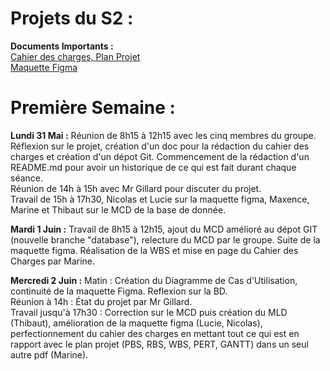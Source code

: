 # Projets du S2 : 
**Documents Importants :**  
[Cahier des charges, Plan Projet](https://docs.google.com/document/d/1mMDruBJj4eRi81Vk2Cn5_lgzwhYYycQwmuRKFBrgvjY/edit#)  
[Maquette Figma](https://www.figma.com/file/o3G6N9qFhRvI0yEHWXxuKN/Untitled?node-id=0%3A1)  

# Première Semaine : 
**Lundi 31 Mai :** 
Réunion de 8h15 à 12h15 avec les cinq membres du groupe. Réflexion sur le projet, création d'un doc pour la rédaction du cahier des charges et création d'un dépot Git. Commencement de la rédaction d'un README.md pour avoir un historique de ce qui est fait durant chaque séance.  
Réunion de 14h à 15h avec Mr Gillard pour discuter du projet.  
Travail de 15h à 17h30, Nicolas et Lucie sur la maquette figma, Maxence, Marine et Thibaut sur le MCD de la base de donnée.  

**Mardi 1 Juin :** 
Travail de 8h15 à 12h15, ajout du MCD amélioré au dépot GIT (nouvelle branche "database"), relecture du MCD par le groupe. Suite de la maquette figma. Réalisation de la WBS et mise en page du Cahier des Charges par Marine.  

**Mercredi 2 Juin :** 
Matin : Création du Diagramme de Cas d'Utilisation, continuité de la maquette Figma. Reflexion sur la BD.  
Réunion à 14h : État du projet par Mr Gillard.  
Travail jusqu'à 17h30 : Correction sur le MCD puis création du MLD (Thibaut), amélioration de la maquette figma (Lucie, Nicolas), perfectionnement du cahier des charges en mettant tout ce qui est en rapport avec le plan projet (PBS, RBS, WBS, PERT, GANTT) dans un seul autre pdf (Marine).